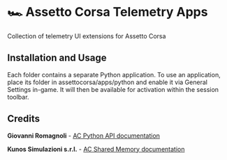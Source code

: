 # 🏎️ Assetto Corsa Telemetry Apps
Collection of telemetry UI extensions for Assetto Corsa

## Installation and Usage
Each folder contains a separate Python application. To use an application, place its folder in assettocorsa/apps/python and enable it via General Settings in-game. It will then be available for activation within the session toolbar.

## Credits
**Giovanni Romagnoli** - [AC Python API documentation](https://docs.google.com/document/d/13trBp6K1TjWbToUQs_nfFsB291-zVJzRZCNaTYt4Dzc/pub)

**Kunos Simulazioni s.r.l.** - [AC Shared Memory documentation](https://assettocorsamods.net/threads/doc-shared-memory-reference.58/)
